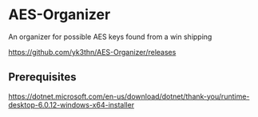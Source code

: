 # AES-Organizer
An organizer for possible AES keys found from a win shipping

https://github.com/yk3thn/AES-Organizer/releases

## Prerequisites
https://dotnet.microsoft.com/en-us/download/dotnet/thank-you/runtime-desktop-6.0.12-windows-x64-installer
